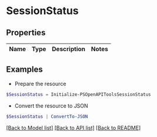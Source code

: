 # SessionStatus
## Properties

Name | Type | Description | Notes
------------ | ------------- | ------------- | -------------

## Examples

- Prepare the resource
```powershell
$SessionStatus = Initialize-PSOpenAPIToolsSessionStatus 
```

- Convert the resource to JSON
```powershell
$SessionStatus | ConvertTo-JSON
```

[[Back to Model list]](../README.md#documentation-for-models) [[Back to API list]](../README.md#documentation-for-api-endpoints) [[Back to README]](../README.md)

